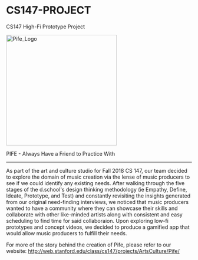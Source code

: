 # CS147-PROJECT
CS147 High-Fi Prototype Project

<img src="https://user-images.githubusercontent.com/32311654/49608354-4928aa80-f94d-11e8-81d3-e5d2844da435.png" alt="Pife_Logo" width="300" height="300">

PIFE - Always Have a Friend to Practice With
______________________________________
As part of the art and culture studio for Fall 2018 CS 147, our team decided to explore the domain of music creation via the 
lense of music producers to see if we could identify any existing needs. After walking through the five stages of the d.school's 
design thinking methodology (ie Empathy, Define, Ideate, Prototype, and Test) and constantly revisiting the insights generated from 
our original need-finding interviews, we noticed that music producers wanted to have a community where they can showcase their skills 
and collaborate with other like-minded artists along with consistent and easy scheduling to find time for said collaboraion. Upon 
exploring low-fi prototypes and concept videos, we decided to produce a gamified app that would allow music producers to fulfill 
their needs. 

For more of the story behind the creation of Pife, please refer to our website: http://web.stanford.edu/class/cs147/projects/ArtsCulture/Pife/
